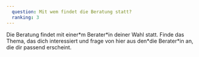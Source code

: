 ```yaml
---
  question: Mit wem findet die Beratung statt?
  ranking: 3
---
```


Die Beratung findet mit einer\*m Berater\*in deiner Wahl statt. Finde das Thema, das dich interessiert und frage von hier aus den\*die Berater\*in an, die dir passend erscheint.
